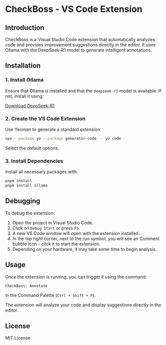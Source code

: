 # CheckBoss - VS Code Extension

## Introduction
CheckBoss is a Visual Studio Code extension that automatically analyzes code and provides improvement suggestions directly in the editor. It uses Ollama with the DeepSeek-R1 model to generate intelligent annotations.

## Installation
### 1. Install Ollama
Ensure that Ollama is installed and that the `deepseek-r1` model is available. If not, install it using:

[Download DeepSeek-R1](https://ollama.com/library/deepseek-r1)

### 2. Create the VS Code Extension
Use Yeoman to generate a standard extension:
```sh
npx --package yo --package generator-code -- yo code
```
Select the default options.

### 3. Install Dependencies
Install all necessary packages with:
```sh
pnpm install
pnpm install ollama
```

## Debugging
To debug the extension:
1. Open the project in Visual Studio Code.
2. Click on `Debug Start` or press `F5`.
3. A new VS Code window will open with the extension installed.
4. In the top right corner, next to the run symbol, you will see an Comment bubble icon – click it to start the extension.
5. Depending on your hardware, it may take some time to begin analysis.

## Usage
Once the extension is running, you can trigger it using the command:
```sh
CheckBoss: Annotate
```
in the Command Palette (`Ctrl + Shift + P`).

The extension will analyze your code and display suggestions directly in the editor.

## License
MIT License

